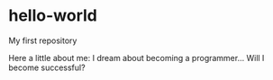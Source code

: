 # hello-world
My first repository

Here a little about me:
I dream about becoming a programmer...
Will I become successful?
